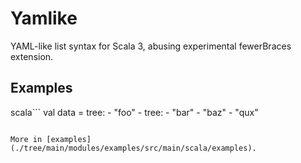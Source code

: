 # Yamlike

YAML-like list syntax for Scala 3, abusing experimental fewerBraces extension.


## Examples

scala```
val data =
  tree:
    - "foo"
    - tree:
    	- "bar"
    	- "baz"
    - "qux"
```

More in [examples](./tree/main/modules/examples/src/main/scala/examples).
